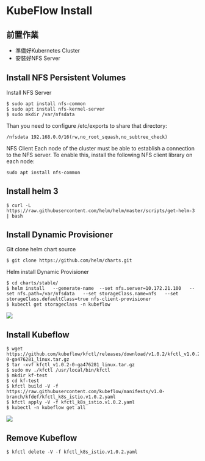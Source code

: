 # KubeFlow Install
## 前置作業
* 準備好Kubernetes Cluster
* 安裝好NFS Server

## Install NFS Persistent Volumes
Install NFS Server
```shell=
$ sudo apt install nfs-common
$ sudo apt install nfs-kernel-server
$ sudo mkdir /var/nfsdata
```
Than you need to configure /etc/exports to share that directory:
```shell=
/nfsdata 192.168.0.0/16(rw,no_root_squash,no_subtree_check)
```
NFS Client
Each node of the cluster must be able to establish a connection to the NFS server. To enable this, install the following NFS client library on each node:
```shell=
sudo apt install nfs-common
```

## Install helm 3
```shell=
$ curl -L https://raw.githubusercontent.com/helm/helm/master/scripts/get-helm-3 | bash
```

## Install Dynamic Provisioner
Git clone helm chart source
```shell=
$ git clone https://github.com/helm/charts.git
```
Helm install Dynamic Provisioner
```shell=
$ cd charts/stable/
$ helm install   --generate-name  --set nfs.server=10.172.21.100   --set nfs.path=/var/nfsdata   --set storageClass.name=nfs   --set storageClass.defaultClass=true nfs-client-provisioner
$ kubectl get storageclass -n kubeflow
```
![](https://i.imgur.com/B3ybdDQ.png)

## Install Kubeflow
```shell=
$ wget https://github.com/kubeflow/kfctl/releases/download/v1.0.2/kfctl_v1.0.2-0-ga476281_linux.tar.gz
$ tar -xvf kfctl_v1.0.2-0-ga476281_linux.tar.gz
$ sudo mv ./kfctl /usr/local/bin/kfctl
$ mkdir kf-test
$ cd kf-test
$ kfctl build -V -f https://raw.githubusercontent.com/kubeflow/manifests/v1.0-branch/kfdef/kfctl_k8s_istio.v1.0.2.yaml
$ kfctl apply -V -f kfctl_k8s_istio.v1.0.2.yaml
$ kubectl -n kubeflow get all
```
![](https://i.imgur.com/F0cntgO.png)


## Remove Kubeflow
```shell=
$ kfctl delete -V -f kfctl_k8s_istio.v1.0.2.yaml
```
